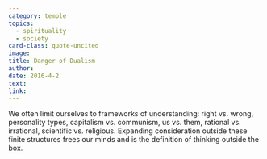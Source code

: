 ```yaml
---
category: temple
topics:
  - spirituality
  - society
card-class: quote-uncited
image:
title: Danger of Dualism
author:
date: 2016-4-2
text:  
link:
---
```

We often limit ourselves to frameworks of understanding: right vs. wrong, personality types, capitalism vs. communism, us vs. them, rational vs. irrational, scientific vs. religious. Expanding consideration outside these finite structures frees our minds and is the definition of thinking outside the box.
